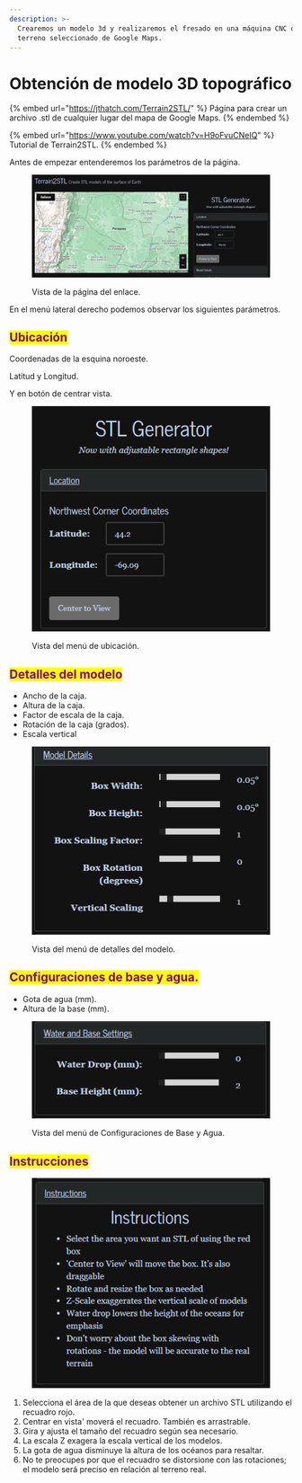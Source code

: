 ```yaml
---
description: >-
  Crearemos un modelo 3d y realizaremos el fresado en una máquina CNC de un
  terreno seleccionado de Google Maps.
---
```


# Obtención de modelo 3D topográfico

{% embed url="https://jthatch.com/Terrain2STL/" %}
Página para crear un archivo .stl de cualquier lugar del mapa de Google Maps.
{% endembed %}

{% embed url="https://www.youtube.com/watch?v=H9oFvuCNeIQ" %}
Tutorial de Terrain2STL.
{% endembed %}

Antes de empezar entenderemos los parámetros de la página.&#x20;

<figure><img src="../../../.gitbook/assets/image (14) (1) (1).png" alt=""><figcaption><p>Vista de la página del enlace.</p></figcaption></figure>

En el menú lateral derecho podemos observar los siguientes parámetros.

## <mark style="color:purple;">**Ubicación**</mark>

Coordenadas de la esquina noroeste.

&#x20;Latitud y Longitud.

&#x20;Y en botón de centrar vista.

<figure><img src="../../../.gitbook/assets/image (15) (1) (1).png" alt=""><figcaption><p>Vista del menú de ubicación.</p></figcaption></figure>

## <mark style="color:purple;">**Detalles del modelo**</mark>

* Ancho de la caja.
* Altura de la caja.
* Factor de escala de la caja.
* Rotación de la caja (grados).
* Escala vertical

<figure><img src="../../../.gitbook/assets/image (16) (1) (1).png" alt=""><figcaption><p>Vista del menú de detalles del modelo.</p></figcaption></figure>

## <mark style="color:purple;">**Configuraciones de base y agua.**</mark>

* Gota de agua (mm).
* Altura de la base (mm).

<figure><img src="../../../.gitbook/assets/image (17) (1) (1).png" alt=""><figcaption><p>Vista del menú de Configuraciones de Base y Agua.</p></figcaption></figure>

## <mark style="color:purple;">Instrucciones</mark>

<figure><img src="../../../.gitbook/assets/image (7) (1) (1) (1).png" alt=""><figcaption></figcaption></figure>

1. Selecciona el área de la que deseas obtener un archivo STL utilizando el recuadro rojo.
2. Centrar en vista' moverá el recuadro. También es arrastrable.
3. Gira y ajusta el tamaño del recuadro según sea necesario.
4. La escala Z exagera la escala vertical de los modelos.
5. La gota de agua disminuye la altura de los océanos para resaltar.
6. No te preocupes por que el recuadro se distorsione con las rotaciones; el modelo será preciso en relación al terreno real.

